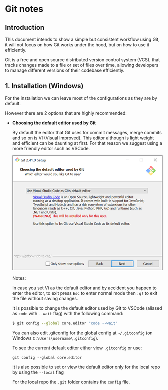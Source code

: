 # Git notes
## Introduction
This document intends to show a simple but consistent workflow using Git, it will not focus on how Git works under the hood, but on how to use it efficiently.

Git is a free and open source distributed version control system (VCS), that tracks changes made to a file or set of files over time, allowing developers to manage different versions of their codebase efficiently.

## 1. Installation (Windows)
For the installation we can leave most of the configurations as they are by default.

However there are 2 options that are highly recommended: 

- **Choosing the default editor used by Git**

    By default the editor that Git uses for commit messages, merge commits and so on is VI (Visual Improved).
    This editor although is light weight and efficient can be daunting at first.
    For that reason we suggest using a more friendly editor such as VSCode.

    ![image info](./images/set-default-editor.png?raw=true)

    Notes: 

    In case you set Vi as the default editor and by accident you happen to enter the editor, to exit press `Esc` to enter normal mode then `:q!` to exit the file without saving changes.

    It is possible to change the default editor used by Git to VSCode (aliased as `code` with `--wait` flag) with the following command:

    ```bash
    $ git config --global core.editor "code --wait"
    ```
    You can also edit .gitconfig for the global config at `~/.gitconfig` (on Windows `C:\Users\username\.gitconfig`).

    To see the current default editor either view `.gitconfig` or use:
    ```shell
    git config --global core.editor
    ```

    It is also possible to set or view the default editor only for the local repo by using the `--local` flag

    For the local repo the `.git` folder contains the `config` file.
